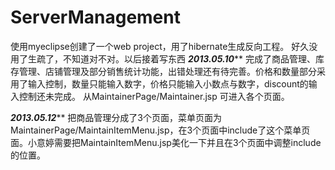﻿ServerManagement
================
使用myeclipse创建了一个web project，用了hibernate生成反向工程。
好久没用了生疏了，不知道对不对。以后接着写东西
*********2013.05.10***********
完成了商品管理、库存管理、店铺管理及部分销售统计功能，出错处理还有待完善。价格和数量部分采用了输入控制，数量只能输入数字，价格只能输入小数点与数字，discount的输入控制还未完成。
从MaintainerPage/Maintainer.jsp 可进入各个页面。

*********2013.05.12***********
把商品管理分成了3个页面，菜单页面为MaintainerPage/MaintainItemMenu.jsp，在3个页面中include了这个菜单页面。小意婷需要把MaintainItemMenu.jsp美化一下并且在3个页面中调整include的位置。